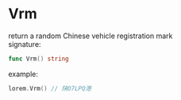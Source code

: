 # Vrm      
return a random Chinese vehicle registration mark       
signature:        
```go
func Vrm() string
```
example:      
```go
lorem.Vrm() // 陕O7LPQ港
```